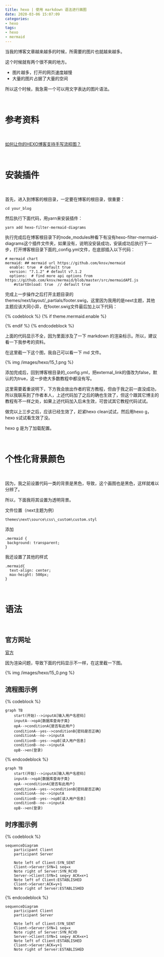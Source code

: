 ```yaml
---
title: hexo | 使用 markdown 语法进行画图
date: 2020-03-06 15:07:09
categories:
- hexo
tags:
- hexo
- mermaid
---
```

当我的博客文章越来越多的时候，所需要的图片也就越来越多。

这个时候就有两个很不爽的地方。

- 图片越多，打开的网页速度越慢
- 大量的图片占据了大量的空间

所以这个时候，我急需一个可以用文字表达的图片语法。

<!-- more -->

<br/>

# 参考资料

<br/>

[如何让你的HEXO博客支持手写流程图？](https://www.liuyude.com/How_to_make_your_HEXO_blog_support_handwriting_flowchart.html)

<br/>

# 安装插件

<br/>

首先，进入到博客的根目录，一定要在博客的根目录，很重要：

	cd your_blog

然后执行下面代码，用yarn来安装插件：

	yarn add hexo-filter-mermaid-diagrams

执行完成后在博客根目录下的node_modules种看下有没有hexo-filter-mermaid-diagrams这个插件文件夹，如果没有，说明没安装成功，安装成功后执行下一步，打开博客根目录下面的_config.yml文件，在底部插入以下代码：

	# mermaid chart
	mermaid: ## mermaid url https://github.com/knsv/mermaid
	  enable: true  # default true
	  version: "7.1.2" # default v7.1.2
	  options:  # find more api options from https://github.com/knsv/mermaid/blob/master/src/mermaidAPI.js
	    #startOnload: true  // default true

完成上一步操作之后打开主题目录的themes/next/layout/_partials/footer.swig，这里因为我用的是next主题，其他主题应该大同小异，在footer.swig文件最后加上以下代码：

{% codeblock %}
{% if theme.mermaid.enable %}
  <script src='https://unpkg.com/mermaid@{{ theme.mermaid.version }}/dist/mermaid.min.js'></script>
  <script>
    if (window.mermaid) {
      mermaid.initialize({theme: 'forest'});
    }
  </script>
{% endif %}
{% endcodeblock %}

上面的代码显示不全，因为里面涉及了一下 markdown 的渲染标示。所以，建议看一下我参考的资料。

在这里截一下这个图，我自己可以看一下 md 文件。

{% img /images/hexo/15_1.png %}

添加完成后，回到博客根目录的_config.yml，把external_link的值改为false，默认的为true，这一步绝大多数教程中都没有写。

这里需要着重说明下，下方我会放出作者的官方教程，但由于我之前一直没成功，所以我联系到了作者本人，上述代码加了之后的确也生效了，但这个跟其它博主的教程有不一样之处，如果上述代码加入后未生效，可尝试其它教程代码试试。

做完以上三步之后，应该已经生效了，赶紧hexo clean试试，然后用hexo g，hexo s试试看生效了没。

hexo g 是为了加载配置。

<br/>

# 个性化背景颜色

<br/>

因为，我之前设置代码一类的背景是黑色，导致，这个画图也是黑色，这样就难以分辨了。

所以，下面我将其设置为透明背景。

文件位置（next主题为例）

	themes\next\source\css\_custom\custom.styl

添加

	.mermaid {
	 background: transparent;
	}

我还设置了其他的样式

	.mermaid{
	  text-align: center;
	  max-height: 500px;
	}

<br/>

# 语法

<br/>

## 官方网址

[官方](https://mermaid-js.github.io/mermaid/#/)

因为渲染问题，导致下面的代码显示不一样，在这里截一下图。

{% img /images/hexo/15_0.png %}

## 流程图示例

{% codeblock %}
```mermaid
graph TB
	start(开始)-->inputA[输入用户名密码]
	inputA-->opA{数据库查询子类}
	opA-->conditionA{是否有此用户}
	conditionA--yes-->conditionB{密码是否正确}
	conditionA--no-->inputA
	conditionB--yes-->opB[读入用户信息]
	conditionB--no-->inputA
	opB-->en(登录)
```
{% endcodeblock %}

```mermaid
graph TB
	start(开始)-->inputA[输入用户名密码]
	inputA-->opA{数据库查询子类}
	opA-->conditionA{是否有此用户}
	conditionA--yes-->conditionB{密码是否正确}
	conditionA--no-->inputA
	conditionB--yes-->opB[读入用户信息]
	conditionB--no-->inputA
	opB-->en(登录)
```

## 时序图示例

{% codeblock %}
```mermaid
sequenceDiagram
	participant Client
	participant Server

	Note left of Client:SYN_SENT
	Client->Server:SYN=1 seq=x
	Note right of Server:SYN_RCVD
	Server->Client:SYN=1 seq=y ACK=x+1
	Note left of Client:ESTABLISHED
	Client->Server:ACK=y+1
	Note right of Server:ESTABLISHED
```
{% endcodeblock %}



```mermaid
sequenceDiagram
	participant Client
	participant Server

	Note left of Client:SYN_SENT
	Client->Server:SYN=1 seq=x
	Note right of Server:SYN_RCVD
	Server->Client:SYN=1 seq=y ACK=x+1
	Note left of Client:ESTABLISHED
	Client->Server:ACK=y+1
	Note right of Server:ESTABLISHED
```